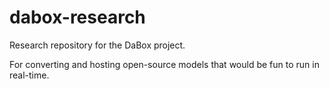 # dabox-research

Research repository for the DaBox project.

For converting and hosting open-source models that would be fun to run in real-time.
